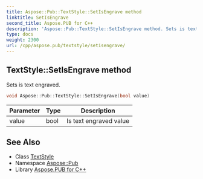 ```yaml
---
title: Aspose::Pub::TextStyle::SetIsEngrave method
linktitle: SetIsEngrave
second_title: Aspose.PUB for C++
description: 'Aspose::Pub::TextStyle::SetIsEngrave method. Sets is text engraved in C++.'
type: docs
weight: 2300
url: /cpp/aspose.pub/textstyle/setisengrave/
---
```

## TextStyle::SetIsEngrave method


Sets is text engraved.

```cpp
void Aspose::Pub::TextStyle::SetIsEngrave(bool value)
```


| Parameter | Type | Description |
| --- | --- | --- |
| value | bool | Is text engraved value |

## See Also

* Class [TextStyle](../)
* Namespace [Aspose::Pub](../../)
* Library [Aspose.PUB for C++](../../../)
